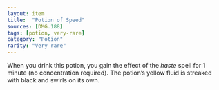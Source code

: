 ```yaml
---
layout: item
title:  "Potion of Speed"
sources: [DMG.188]
tags: [potion, very-rare]
category: "Potion"
rarity: "Very rare"
---
```


When you drink this potion, you gain the effect of the _haste_ spell for 1 minute (no concentration required). The potion’s yellow fluid is streaked with black and swirls on its own.